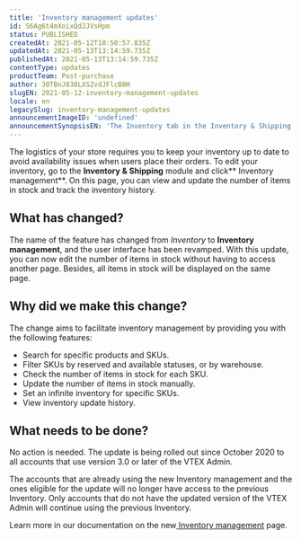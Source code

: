 ```yaml
---
title: 'Inventory management updates'
id: S6Ag6t4mXoixQdJJVsHpm
status: PUBLISHED
createdAt: 2021-05-12T10:50:57.835Z
updatedAt: 2021-05-13T13:14:59.735Z
publishedAt: 2021-05-13T13:14:59.735Z
contentType: updates
productTeam: Post-purchase
author: 30TBnJ838LXSZvdJFlcB8H
slugEN: 2021-05-12-inventory-management-updates
locale: en
legacySlug: inventory-management-updates
announcementImageID: 'undefined'
announcementSynopsisEN: 'The Inventory tab in the Inventory & Shipping module is now Inventory management, and interface has also changed'
---
```



The logistics of your store requires you to keep your inventory up to date to avoid availability issues when users place their orders. To edit your inventory, go to the **Inventory & Shipping** module and click** Inventory management**. On this page, you can view and update the number of items in stock and track the inventory history. 

## **What has changed?**

The name of the feature has changed from _Inventory_ to **Inventory management**, and the user interface has been revamped. With this update, you can now edit the number of items in stock without having to access another page. Besides, all items in stock will be displayed on the same page.

## **Why did we make this change?**

The change aims to facilitate inventory management by providing you with the following features:

*   Search for specific products and SKUs.
*   Filter SKUs by reserved and available statuses, or by warehouse.
*   Check the number of items in stock for each SKU.
*   Update the number of items in stock manually.
*   Set an infinite inventory for specific SKUs.
*   View inventory update history.

## **What needs to be done?**

No action is needed. The update is being rolled out since October 2020 to all accounts that use version 3.0 or later of the VTEX Admin.

The accounts that are already using the new Inventory management and the ones eligible for the update will no longer have access to the previous Inventory. Only accounts that do not have the updated version of the VTEX Admin will continue using the previous Inventory.

Learn more in our documentation on the new[ Inventory management](/en/tutorial/gerenciar-itens-em-estoque) page.

